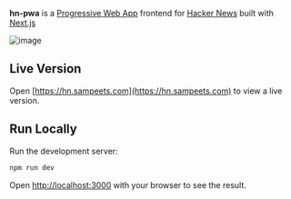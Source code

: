 **hn-pwa** is a [Progressive Web App](https://developer.mozilla.org/en-US/docs/Web/Progressive_web_apps) frontend for [Hacker News](https://news.ycombinator.com/) built with [Next.js](https://nextjs.org)

![image](https://github.com/user-attachments/assets/94ed6be3-141b-4409-86bb-ad176c569f33)

## Live Version

Open [https://hn.sampeets.com](https://hn.sampeets.com) to view a live version.

## Run Locally

Run the development server:

```bash
npm run dev
```

Open [http://localhost:3000](http://localhost:3000) with your browser to see the result.
